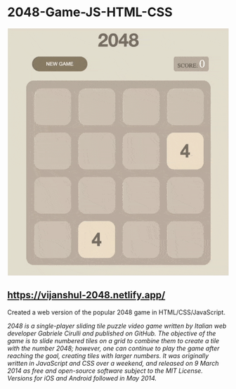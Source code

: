 # 2048-Game-JS-HTML-CSS

![2048](https://github.com/vijanshul/2048-Game-JS-HTML-CSS/raw/main/assets/2048_vijanshul.gif)

## **https://vijanshul-2048.netlify.app/**

Created a web version of the popular 2048 game in HTML/CSS/JavaScript. 

*2048 is a single-player sliding tile puzzle video game written by Italian web developer Gabriele Cirulli and published on GitHub. The objective of the game is to slide numbered tiles on a grid to combine them to create a tile with the number 2048; however, one can continue to play the game after reaching the goal, creating tiles with larger numbers. It was originally written in JavaScript and CSS over a weekend, and released on 9 March 2014 as free and open-source software subject to the MIT License. Versions for iOS and Android followed in May 2014.*